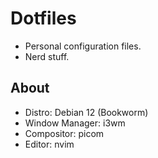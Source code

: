 # Dotfiles
* Personal configuration files.
* Nerd stuff.

## About
* Distro: Debian 12 (Bookworm)
* Window Manager: i3wm
* Compositor: picom
* Editor: nvim
